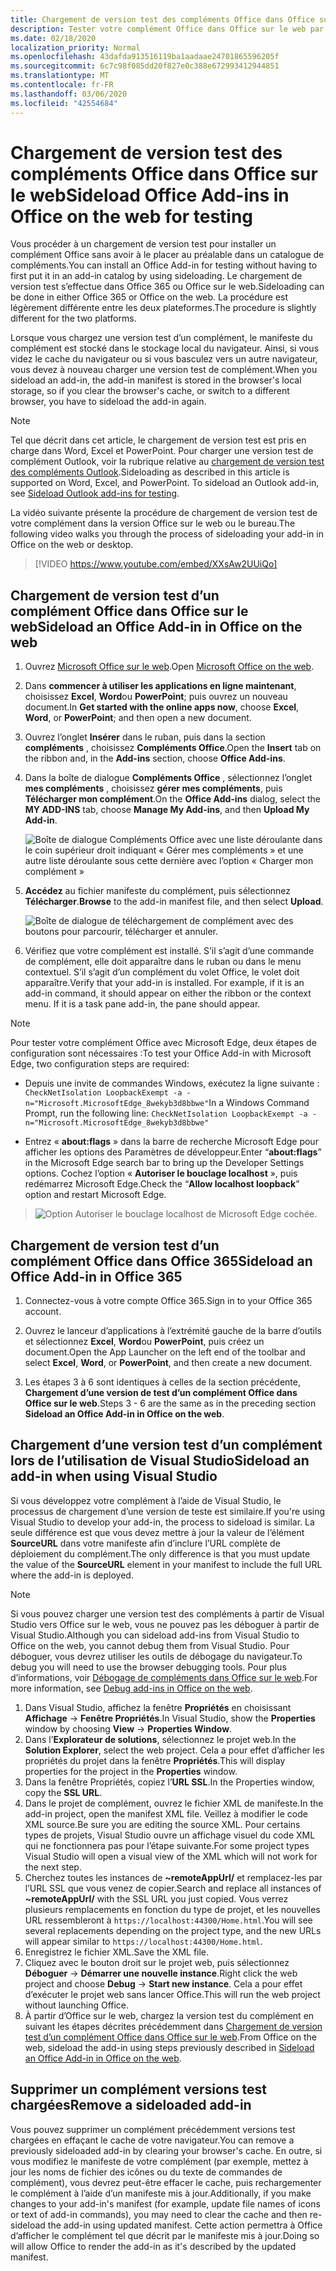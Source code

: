 ```yaml
---
title: Chargement de version test des compléments Office dans Office sur le web
description: Tester votre complément Office dans Office sur le web par chargement de version test
ms.date: 02/18/2020
localization_priority: Normal
ms.openlocfilehash: 43dafda913516119ba1aadaae24701865596205f
ms.sourcegitcommit: 6c7c98f085dd20f827e0c388e672993412944851
ms.translationtype: MT
ms.contentlocale: fr-FR
ms.lasthandoff: 03/06/2020
ms.locfileid: "42554684"
---
```

# <a name="sideload-office-add-ins-in-office-on-the-web-for-testing"></a><span data-ttu-id="6cd86-103">Chargement de version test des compléments Office dans Office sur le web</span><span class="sxs-lookup"><span data-stu-id="6cd86-103">Sideload Office Add-ins in Office on the web for testing</span></span>

<span data-ttu-id="6cd86-104">Vous procéder à un chargement de version test pour installer un complément Office sans avoir à le placer au préalable dans un catalogue de compléments.</span><span class="sxs-lookup"><span data-stu-id="6cd86-104">You can install an Office Add-in for testing without having to first put it in an add-in catalog by using sideloading.</span></span> <span data-ttu-id="6cd86-105">Le chargement de version test s’effectue dans Office 365 ou Office sur le web.</span><span class="sxs-lookup"><span data-stu-id="6cd86-105">Sideloading can be done in either Office 365 or Office on the web.</span></span> <span data-ttu-id="6cd86-106">La procédure est légèrement différente entre les deux plateformes.</span><span class="sxs-lookup"><span data-stu-id="6cd86-106">The procedure is slightly different for the two platforms.</span></span>

<span data-ttu-id="6cd86-107">Lorsque vous chargez une version test d’un complément, le manifeste du complément est stocké dans le stockage local du navigateur. Ainsi, si vous videz le cache du navigateur ou si vous basculez vers un autre navigateur, vous devez à nouveau charger une version test de complément.</span><span class="sxs-lookup"><span data-stu-id="6cd86-107">When you sideload an add-in, the add-in manifest is stored in the browser's local storage, so if you clear the browser's cache, or switch to a different browser, you have to sideload the add-in again.</span></span>

> [!NOTE]
> <span data-ttu-id="6cd86-p102">Tel que décrit dans cet article, le chargement de version test est pris en charge dans Word, Excel et PowerPoint. Pour charger une version test de complément Outlook, voir la rubrique relative au [chargement de version test des compléments Outlook](../outlook/sideload-outlook-add-ins-for-testing.md).</span><span class="sxs-lookup"><span data-stu-id="6cd86-p102">Sideloading as described in this article is supported on Word, Excel, and PowerPoint. To sideload an Outlook add-in, see [Sideload Outlook add-ins for testing](../outlook/sideload-outlook-add-ins-for-testing.md).</span></span>

<span data-ttu-id="6cd86-110">La vidéo suivante présente la procédure de chargement de version test de votre complément dans la version Office sur le web ou le bureau.</span><span class="sxs-lookup"><span data-stu-id="6cd86-110">The following video walks you through the process of sideloading your add-in in Office on the web or desktop.</span></span>

> [!VIDEO https://www.youtube.com/embed/XXsAw2UUiQo]

## <a name="sideload-an-office-add-in-in-office-on-the-web"></a><span data-ttu-id="6cd86-111">Chargement de version test d’un complément Office dans Office sur le web</span><span class="sxs-lookup"><span data-stu-id="6cd86-111">Sideload an Office Add-in in Office on the web</span></span>

1. <span data-ttu-id="6cd86-112">Ouvrez [Microsoft Office sur le web](https://office.live.com/).</span><span class="sxs-lookup"><span data-stu-id="6cd86-112">Open [Microsoft Office on the web](https://office.live.com/).</span></span>

2. <span data-ttu-id="6cd86-113">Dans **commencer à utiliser les applications en ligne maintenant**, choisissez **Excel**, **Word**ou **PowerPoint**; puis ouvrez un nouveau document.</span><span class="sxs-lookup"><span data-stu-id="6cd86-113">In **Get started with the online apps now**, choose **Excel**, **Word**, or **PowerPoint**; and then open a new document.</span></span>

3. <span data-ttu-id="6cd86-114">Ouvrez l’onglet **Insérer** dans le ruban, puis dans la section **compléments** , choisissez **Compléments Office**.</span><span class="sxs-lookup"><span data-stu-id="6cd86-114">Open the **Insert** tab on the ribbon and, in the **Add-ins** section, choose **Office Add-ins**.</span></span>

4. <span data-ttu-id="6cd86-115">Dans la boîte de dialogue **Compléments Office** , sélectionnez l’onglet **mes compléments** , choisissez **gérer mes compléments**, puis **Télécharger mon complément**.</span><span class="sxs-lookup"><span data-stu-id="6cd86-115">On the **Office Add-ins** dialog, select the **MY ADD-INS** tab, choose **Manage My Add-ins**, and then **Upload My Add-in**.</span></span>

    ![Boîte de dialogue Compléments Office avec une liste déroulante dans le coin supérieur droit indiquant « Gérer mes compléments » et une autre liste déroulante sous cette dernière avec l’option « Charger mon complément »](../images/office-add-ins-my-account.png)

5. <span data-ttu-id="6cd86-117">**Accédez** au fichier manifeste du complément, puis sélectionnez **Télécharger**.</span><span class="sxs-lookup"><span data-stu-id="6cd86-117">**Browse** to the add-in manifest file, and then select **Upload**.</span></span>

    ![Boîte de dialogue de téléchargement de complément avec des boutons pour parcourir, télécharger et annuler.](../images/upload-add-in.png)

6. <span data-ttu-id="6cd86-p103">Vérifiez que votre complément est installé. S’il s’agit d’une commande de complément, elle doit apparaître dans le ruban ou dans le menu contextuel. S’il s’agit d’un complément du volet Office, le volet doit apparaître.</span><span class="sxs-lookup"><span data-stu-id="6cd86-p103">Verify that your add-in is installed. For example, if it is an add-in command, it should appear on either the ribbon or the context menu. If it is a task pane add-in, the pane should appear.</span></span>

> [!NOTE]
><span data-ttu-id="6cd86-122">Pour tester votre complément Office avec Microsoft Edge, deux étapes de configuration sont nécessaires :</span><span class="sxs-lookup"><span data-stu-id="6cd86-122">To test your Office Add-in with Microsoft Edge, two configuration steps are required:</span></span> 
>
> - <span data-ttu-id="6cd86-123">Depuis une invite de commandes Windows, exécutez la ligne suivante : `CheckNetIsolation LoopbackExempt -a -n="Microsoft.MicrosoftEdge_8wekyb3d8bbwe"`</span><span class="sxs-lookup"><span data-stu-id="6cd86-123">In a Windows Command Prompt, run the following line: `CheckNetIsolation LoopbackExempt -a -n="Microsoft.MicrosoftEdge_8wekyb3d8bbwe"`</span></span>
>
> - <span data-ttu-id="6cd86-124">Entrez « **about:flags** » dans la barre de recherche Microsoft Edge pour afficher les options des Paramètres de développeur.</span><span class="sxs-lookup"><span data-stu-id="6cd86-124">Enter “**about:flags**” in the Microsoft Edge search bar to bring up the Developer Settings options.</span></span>  <span data-ttu-id="6cd86-125">Cochez l’option « **Autoriser le bouclage localhost** », puis redémarrez Microsoft Edge.</span><span class="sxs-lookup"><span data-stu-id="6cd86-125">Check the “**Allow localhost loopback**” option and restart Microsoft Edge.</span></span>

>    ![Option Autoriser le bouclage localhost de Microsoft Edge cochée.](../images/allow-localhost-loopback.png)

## <a name="sideload-an-office-add-in-in-office-365"></a><span data-ttu-id="6cd86-127">Chargement de version test d’un complément Office dans Office 365</span><span class="sxs-lookup"><span data-stu-id="6cd86-127">Sideload an Office Add-in in Office 365</span></span>

1. <span data-ttu-id="6cd86-128">Connectez-vous à votre compte Office 365.</span><span class="sxs-lookup"><span data-stu-id="6cd86-128">Sign in to your Office 365 account.</span></span>

2. <span data-ttu-id="6cd86-129">Ouvrez le lanceur d’applications à l’extrémité gauche de la barre d’outils et sélectionnez **Excel**, **Word**ou **PowerPoint**, puis créez un document.</span><span class="sxs-lookup"><span data-stu-id="6cd86-129">Open the App Launcher on the left end of the toolbar and select **Excel**, **Word**, or **PowerPoint**, and then create a new document.</span></span>

3. <span data-ttu-id="6cd86-130">Les étapes 3 à 6 sont identiques à celles de la section précédente, **Chargement d’une version de test d’un complément Office dans Office sur le web**.</span><span class="sxs-lookup"><span data-stu-id="6cd86-130">Steps 3 - 6 are the same as in the preceding section **Sideload an Office Add-in in Office on the web**.</span></span>

## <a name="sideload-an-add-in-when-using-visual-studio"></a><span data-ttu-id="6cd86-131">Chargement d’une version test d’un complément lors de l’utilisation de Visual Studio</span><span class="sxs-lookup"><span data-stu-id="6cd86-131">Sideload an add-in when using Visual Studio</span></span>

<span data-ttu-id="6cd86-132">Si vous développez votre complément à l’aide de Visual Studio, le processus de chargement d’une version de teste est similaire.</span><span class="sxs-lookup"><span data-stu-id="6cd86-132">If you're using Visual Studio to develop your add-in, the process to sideload is similar.</span></span> <span data-ttu-id="6cd86-133">La seule différence est que vous devez mettre à jour la valeur de l’élément **SourceURL** dans votre manifeste afin d’inclure l’URL complète de déploiement du complément.</span><span class="sxs-lookup"><span data-stu-id="6cd86-133">The only difference is that you must update the value of the **SourceURL** element in your manifest to include the full URL where the add-in is deployed.</span></span>

> [!NOTE]
> <span data-ttu-id="6cd86-134">Si vous pouvez charger une version test des compléments à partir de Visual Studio vers Office sur le web, vous ne pouvez pas les déboguer à partir de Visual Studio.</span><span class="sxs-lookup"><span data-stu-id="6cd86-134">Although you can sideload add-ins from Visual Studio to Office on the web, you cannot debug them from Visual Studio.</span></span> <span data-ttu-id="6cd86-135">Pour déboguer, vous devrez utiliser les outils de débogage du navigateur.</span><span class="sxs-lookup"><span data-stu-id="6cd86-135">To debug you will need to use the browser debugging tools.</span></span> <span data-ttu-id="6cd86-136">Pour plus d’informations, voir [Débogage de compléments dans Office sur le web](debug-add-ins-in-office-online.md).</span><span class="sxs-lookup"><span data-stu-id="6cd86-136">For more information, see [Debug add-ins in Office on the web](debug-add-ins-in-office-online.md).</span></span>

1. <span data-ttu-id="6cd86-137">Dans Visual Studio, affichez la fenêtre **Propriétés** en choisissant **Affichage** -> **Fenêtre Propriétés**.</span><span class="sxs-lookup"><span data-stu-id="6cd86-137">In Visual Studio, show the **Properties** window by choosing **View** -> **Properties Window**.</span></span>
2. <span data-ttu-id="6cd86-138">Dans l’**Explorateur de solutions**, sélectionnez le projet web.</span><span class="sxs-lookup"><span data-stu-id="6cd86-138">In the **Solution Explorer**, select the web project.</span></span> <span data-ttu-id="6cd86-139">Cela a pour effet d’afficher les propriétés du projet dans la fenêtre **Propriétés**.</span><span class="sxs-lookup"><span data-stu-id="6cd86-139">This will display properties for the project in the **Properties** window.</span></span>
3. <span data-ttu-id="6cd86-140">Dans la fenêtre Propriétés, copiez l’**URL SSL**.</span><span class="sxs-lookup"><span data-stu-id="6cd86-140">In the Properties window, copy the **SSL URL**.</span></span>
4. <span data-ttu-id="6cd86-141">Dans le projet de complément, ouvrez le fichier XML de manifeste.</span><span class="sxs-lookup"><span data-stu-id="6cd86-141">In the add-in project, open the manifest XML file.</span></span> <span data-ttu-id="6cd86-142">Veillez à modifier le code XML source.</span><span class="sxs-lookup"><span data-stu-id="6cd86-142">Be sure you are editing the source XML.</span></span> <span data-ttu-id="6cd86-143">Pour certains types de projets, Visual Studio ouvre un affichage visuel du code XML qui ne fonctionnera pas pour l’étape suivante.</span><span class="sxs-lookup"><span data-stu-id="6cd86-143">For some project types Visual Studio will open a visual view of the XML which will not work for the next step.</span></span>
5. <span data-ttu-id="6cd86-144">Cherchez toutes les instances de **~remoteAppUrl/** et remplacez-les par l’URL SSL que vous venez de copier.</span><span class="sxs-lookup"><span data-stu-id="6cd86-144">Search and replace all instances of **~remoteAppUrl/** with the SSL URL you just copied.</span></span> <span data-ttu-id="6cd86-145">Vous verrez plusieurs remplacements en fonction du type de projet, et les nouvelles URL ressembleront à `https://localhost:44300/Home.html`.</span><span class="sxs-lookup"><span data-stu-id="6cd86-145">You will see several replacements depending on the project type, and the new URLs will appear similar to `https://localhost:44300/Home.html`.</span></span>
6. <span data-ttu-id="6cd86-146">Enregistrez le fichier XML.</span><span class="sxs-lookup"><span data-stu-id="6cd86-146">Save the XML file.</span></span>
7. <span data-ttu-id="6cd86-147">Cliquez avec le bouton droit sur le projet web, puis sélectionnez **Déboguer** -> **Démarrer une nouvelle instance**.</span><span class="sxs-lookup"><span data-stu-id="6cd86-147">Right click the web project and choose **Debug** -> **Start new instance**.</span></span> <span data-ttu-id="6cd86-148">Cela a pour effet d’exécuter le projet web sans lancer Office.</span><span class="sxs-lookup"><span data-stu-id="6cd86-148">This will run the web project without launching Office.</span></span>
8. <span data-ttu-id="6cd86-149">À partir d’Office sur le web, chargez la version test du complément en suivant les étapes décrites précédemment dans [Chargement de version test d’un complément Office dans Office sur le web](#sideload-an-office-add-in-in-office-on-the-web).</span><span class="sxs-lookup"><span data-stu-id="6cd86-149">From Office on the web, sideload the add-in using steps previously described in [Sideload an Office Add-in in Office on the web](#sideload-an-office-add-in-in-office-on-the-web).</span></span>

## <a name="remove-a-sideloaded-add-in"></a><span data-ttu-id="6cd86-150">Supprimer un complément versions test chargées</span><span class="sxs-lookup"><span data-stu-id="6cd86-150">Remove a sideloaded add-in</span></span>

<span data-ttu-id="6cd86-151">Vous pouvez supprimer un complément précédemment versions test chargées en effaçant le cache de votre navigateur.</span><span class="sxs-lookup"><span data-stu-id="6cd86-151">You can remove a previously sideloaded add-in by clearing your browser's cache.</span></span> <span data-ttu-id="6cd86-152">En outre, si vous modifiez le manifeste de votre complément (par exemple, mettez à jour les noms de fichier des icônes ou du texte de commandes de complément), vous devrez peut-être effacer le cache, puis rechargementer le complément à l’aide d’un manifeste mis à jour.</span><span class="sxs-lookup"><span data-stu-id="6cd86-152">Additionally, if you make changes to your add-in's manifest (for example, update file names of icons or text of add-in commands), you may need to clear the cache and then re-sideload the add-in using updated manifest.</span></span> <span data-ttu-id="6cd86-153">Cette action permettra à Office d’afficher le complément tel que décrit par le manifeste mis à jour.</span><span class="sxs-lookup"><span data-stu-id="6cd86-153">Doing so will allow Office to render the add-in as it's described by the updated manifest.</span></span>
